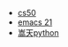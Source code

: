 - [cs50](https://open.163.com/movie/2010/3/P/F/M6U6LS8CV_M6U6NHCPF.html)    
- [emacs 21](http://v.youku.com/v_show/id_XMTUwNjU0MjE0OA==.html?spm=a2h0j.11185381.listitem_page1.5!21~A) 
- [嵩天python](https://www.icourse163.org/learn/BIT-268001?tid=1003243006#/learn/content?type=detail&id=1004573337&cid=1005742773&replay=true)
